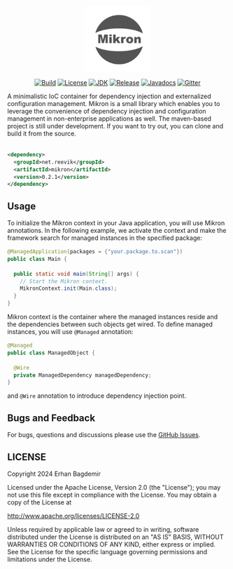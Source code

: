 <p align="center">
<img src="wiki/mikron-logo.png" width=150 />    
</p>

<div align="center">

[![Build](https://circleci.com/gh/reevik/mikron.svg?style=shield)](https://opensource.org/licenses/Apache-2.0)
[![License](https://img.shields.io/badge/License-Apache%202.0-blue.svg)](https://opensource.org/licenses/Apache-2.0)
[![JDK](https://img.shields.io/badge/JDK-21%20-green.svg)](https://github.com/reevik/darkest/wiki/Java-Support)
[![Release](https://img.shields.io/badge/Release-0.2.1%20-green.svg)](https://central.sonatype.com/artifact/net.reevik/darkest)
[![Javadocs](https://img.shields.io/badge/Javadoc%20-green.svg)](https://reevik.github.io/mikron/)
[![Gitter](https://img.shields.io/badge/Chat-gitter%20-green.svg)](https://matrix.to/#/#mikron:gitter.im)
</div>

A minimalistic IoC container for dependency injection and externalized configuration management. Mikron is a small library which enables you to leverage the convenience of dependency injection and configuration management in non-enterprise applications as well. The maven-based project is still under development. If you want to try out, you can clone and build it from the source. 

```xml

<dependency>
  <groupId>net.reevik</groupId>
  <artifactId>mikron</artifactId>
  <version>0.2.1</version>
</dependency>
```

## Usage

To initialize the Mikron context in your Java application, you will use Mikron annotations. In the following example, we activate the context and make the framework search for managed instances in the specified package:

```java
@ManagedApplication(packages = {"your.package.to.scan"})
public class Main {

  public static void main(String[] args) {
    // Start the Mikron context.
    MikronContext.init(Main.class);
  }
}
```

Mikron context is the container where the managed instances reside and the dependencies between such objects get wired. To define managed instances, you will use `@Managed` annotation:

```java
@Managed
public class ManagedObject {

  @Wire
  private ManagedDependency managedDependency;
}
```

and `@Wire` annotation to introduce dependency injection point.

## Bugs and Feedback

For bugs, questions and discussions please use
the [GitHub Issues](https://github.com/notingolmo/mikron/issues).

## LICENSE

Copyright 2024 Erhan Bagdemir

Licensed under the Apache License, Version 2.0 (the "License");
you may not use this file except in compliance with the License.
You may obtain a copy of the License at

http://www.apache.org/licenses/LICENSE-2.0

Unless required by applicable law or agreed to in writing, software
distributed under the License is distributed on an "AS IS" BASIS,
WITHOUT WARRANTIES OR CONDITIONS OF ANY KIND, either express or implied.
See the License for the specific language governing permissions and
limitations under the License.

[license]:LICENSE-2.0.txt
[license img]:https://img.shields.io/badge/License-Apache%202-blue.svg
